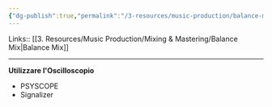 ```yaml
---
{"dg-publish":true,"permalink":"/3-resources/music-production/balance-mix-con-gli-strumenti-per-il-mixing/"}
---
```


Links:: [[3. Resources/Music Production/Mixing & Mastering/Balance Mix\|Balance Mix]]

---

**Utilizzare l'Oscilloscopio**
- PSYSCOPE
- Signalizer



